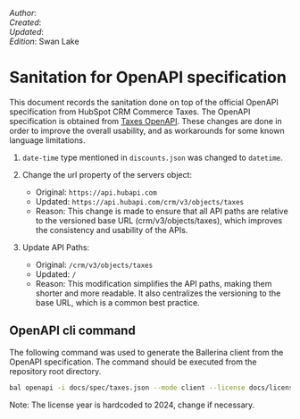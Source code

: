 _Author_:  <!-- TODO: Add author name --> \
_Created_: <!-- TODO: Add date --> \
_Updated_: <!-- TODO: Add date --> \
_Edition_: Swan Lake

# Sanitation for OpenAPI specification

This document records the sanitation done on top of the official OpenAPI specification from HubSpot CRM Commerce Taxes. 
The OpenAPI specification is obtained from [Taxes OpenAPI](https://github.com/HubSpot/HubSpot-public-api-spec-collection/blob/main/PublicApiSpecs/CRM/Taxes/Rollouts/424/v3/taxes.json).
These changes are done in order to improve the overall usability, and as workarounds for some known language limitations.

1. `date-time` type mentioned in `discounts.json` was changed to `datetime`.
2. Change the url property of the servers object:

    * Original: `https://api.hubapi.com`
    * Updated: `https://api.hubapi.com/crm/v3/objects/taxes`
    * Reason: This change is made to ensure that    all API paths are relative to the versioned base URL (crm/v3/objects/taxes), which improves the consistency and usability of the APIs.

3. Update API Paths:

    * Original: `/crm/v3/objects/taxes`
    * Updated: `/`
    * Reason: This modification simplifies the API paths, making them shorter and more readable. It also centralizes the versioning to the base URL, which is a common best practice.

## OpenAPI cli command

The following command was used to generate the Ballerina client from the OpenAPI specification. The command should be executed from the repository root directory.

```bash
bal openapi -i docs/spec/taxes.json --mode client --license docs/license.txt -o ballerina
```
Note: The license year is hardcoded to 2024, change if necessary.
